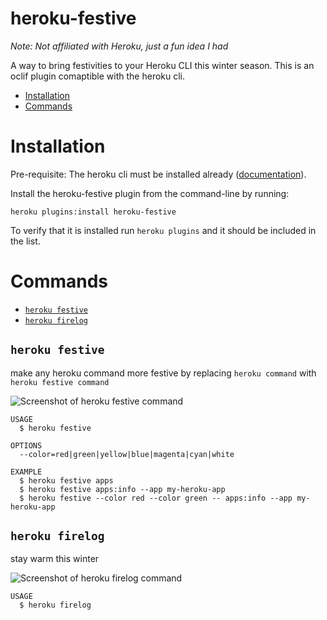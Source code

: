 heroku-festive
================
*Note: Not affiliated with Heroku, just a fun idea I had*

A way to bring festivities to your Heroku CLI this winter season.
This is an oclif plugin comaptible with the heroku cli.

<!-- toc -->
* [Installation](#installation)
* [Commands](#commands)
<!-- tocstop -->

# Installation

Pre-requisite: The heroku cli must be installed already ([documentation](https://devcenter.heroku.com/articles/heroku-cli#download-and-install)).

Install the heroku-festive plugin from the command-line by running:
```shell
heroku plugins:install heroku-festive
```

To verify that it is installed run `heroku plugins` and it should be included in the list.

# Commands
* [`heroku festive`](#heroku-festive)
* [`heroku firelog`](#heroku-firelog)

## `heroku festive`

make any heroku command more festive by replacing `heroku command` with `heroku festive command`

![Screenshot of heroku festive command](./static/heroku-festive-command.gif)

```
USAGE
  $ heroku festive

OPTIONS
  --color=red|green|yellow|blue|magenta|cyan|white

EXAMPLE
  $ heroku festive apps
  $ heroku festive apps:info --app my-heroku-app
  $ heroku festive --color red --color green -- apps:info --app my-heroku-app
```

## `heroku firelog`

stay warm this winter

![Screenshot of heroku firelog command](./static/heroku-firelog-command.gif)

```
USAGE
  $ heroku firelog
```
